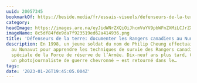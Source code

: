 ```yaml
---
uuid: 20057345
bookmarkOf: https://beside.media/fr/essais-visuels/defenseurs-de-la-terre/
category: 
headImage: https://images.are.na/eyJidWNrZXQiOiJhcmVuYV9pbWFnZXMiLCJrZXkiOiIyMDA1NzM0NS9vcmlnaW5hbF84YzVkZjg0ZmRlOWRhN2Y5MjM1MTllZDYyYTQxNDkzNi5wbmciLCJlZGl0cyI6eyJyZXNpemUiOnsid2lkdGgiOjEyMDAsImhlaWdodCI6MTIwMCwiZml0IjoiaW5zaWRlIiwid2l0aG91dEVubGFyZ2VtZW50Ijp0cnVlfSwid2VicCI6eyJxdWFsaXR5Ijo5MH0sImpwZWciOnsicXVhbGl0eSI6OTB9LCJyb3RhdGUiOm51bGx9fQ==?bc=0
imageName: 8c5df84fde9da7f923519ed62a414936.png
title: 'Défenseurs de la terre: documenter les Rangers canadiens au Nunavut'
description: En 1998, un jeune soldat du nom de Philip Cheung effectuait un voyage
  au Nunavut pour apprendre les techniques de survie des Rangers canadiens, une unité
  spéciale de la Force de réserve de l’Armée. Dix-neuf ans plus tard, Cheung — devenu
  un photojournaliste de guerre chevronné — est retourné dans le…
tags: 
date: '2023-01-26T19:45:05.004Z'
---
```


